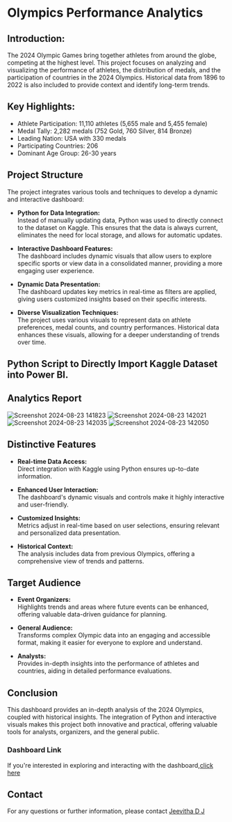 
# Olympics Performance Analytics

## Introduction:
The 2024 Olympic Games bring together athletes from around the globe, competing at the highest level. This project focuses on analyzing and visualizing the performance of athletes, the distribution of medals, and the participation of countries in the 2024 Olympics. Historical data from 1896 to 2022 is also included to provide context and identify long-term trends.

## Key Highlights:

- Athlete Participation: 11,110 athletes (5,655 male and 5,455 female)
- Medal Tally: 2,282 medals (752 Gold, 760 Silver, 814 Bronze)
- Leading Nation: USA with 330 medals
- Participating Countries: 206
- Dominant Age Group: 26-30 years

## Project Structure

The project integrates various tools and techniques to develop a dynamic and interactive dashboard:

- **Python for Data Integration:**  
  Instead of manually updating data, Python was used to directly connect to the dataset on Kaggle. This ensures that the data is always current, eliminates the need for local storage, and allows for automatic updates.

- **Interactive Dashboard Features:**  
  The dashboard includes dynamic visuals that allow users to explore specific sports or view data in a consolidated manner, providing a more engaging user experience.

- **Dynamic Data Presentation:**  
  The dashboard updates key metrics in real-time as filters are applied, giving users customized insights based on their specific interests.

- **Diverse Visualization Techniques:**  
  The project uses various visuals to represent data on athlete preferences, medal counts, and country performances. Historical data enhances these visuals, allowing for a deeper understanding of trends over time.

## Python Script to Directly Import Kaggle Dataset into Power BI.


## Analytics Report
![Screenshot 2024-08-23 141823](https://github.com/user-attachments/assets/e1b5078f-394e-4415-8252-8e64fa4c5fec)
![Screenshot 2024-08-23 142021](https://github.com/user-attachments/assets/3521c93d-2f92-484a-8cda-6f4d54b93034)
![Screenshot 2024-08-23 142035](https://github.com/user-attachments/assets/e1dfe34c-7c03-4b99-85b9-8c4839a9290c)
![Screenshot 2024-08-23 142050](https://github.com/user-attachments/assets/c371091d-a806-471f-b0bc-1ca114aab298)



## Distinctive Features

- **Real-time Data Access:**  
  Direct integration with Kaggle using Python ensures up-to-date information.

- **Enhanced User Interaction:**  
  The dashboard's dynamic visuals and controls make it highly interactive and user-friendly.

- **Customized Insights:**  
  Metrics adjust in real-time based on user selections, ensuring relevant and personalized data presentation.

- **Historical Context:**  
  The analysis includes data from previous Olympics, offering a comprehensive view of trends and patterns.



## Target Audience

- **Event Organizers:**  
  Highlights trends and areas where future events can be enhanced, offering valuable data-driven guidance for planning.

- **General Audience:**  
  Transforms complex Olympic data into an engaging and accessible format, making it easier for everyone to explore and understand.

- **Analysts:**  
  Provides in-depth insights into the performance of athletes and countries, aiding in detailed performance evaluations.
## Conclusion

This dashboard provides an in-depth analysis of the 2024 Olympics, coupled with historical insights. The integration of Python and interactive visuals makes this project both innovative and practical, offering valuable tools for analysts, organizers, and the general public.


### Dashboard Link
If you're interested in exploring and interacting with the dashboard,[click here](https://app.powerbi.com/view?r=eyJrIjoiMDY2ODNiMTctMWRjYy00ODM0LWI4ZWYtODk1ZWI0ZjQzYzg1IiwidCI6Ijc1NWUxZmNkLWY3YzAtNDBmNi1iMWRhLTg5NjkyNDVkNjg1ZCJ9)

## Contact
For any questions or further information, please contact    [Jeevitha D J](http://jeevithadj1999@gmail.com#fragment)









